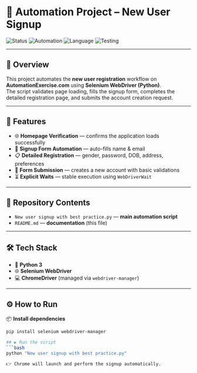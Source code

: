 # 🤖 Automation Project – New User Signup

![Status](https://img.shields.io/badge/Project-Completed-brightgreen)
![Automation](https://img.shields.io/badge/Tool-Selenium-blue)
![Language](https://img.shields.io/badge/Language-Python-yellow)
![Testing](https://img.shields.io/badge/Type-UI%20Automation-red)

---

## 📌 Overview
This project automates the **new user registration** workflow on **AutomationExercise.com** using **Selenium WebDriver (Python)**.  
The script validates page loading, fills the signup form, completes the detailed registration page, and submits the account creation request.

---

## 🚀 Features
- 🌐 **Homepage Verification** — confirms the application loads successfully  
- 📝 **Signup Form Automation** — auto-fills name & email  
- 📋 **Detailed Registration** — gender, password, DOB, address, preferences  
- 🔐 **Form Submission** — creates a new account with basic validations  
- ⏳ **Explicit Waits** — stable execution using `WebDriverWait`

---

## 📂 Repository Contents
- `New user signup with best practice.py` — **main automation script**
- `README.md` — **documentation** (this file)

---

## 🛠️ Tech Stack
- 🐍 **Python 3**
- 🌐 **Selenium WebDriver**
- 💻 **ChromeDriver** (managed via `webdriver-manager`)

---

## ⚙️ How to Run

📦 **Install dependencies**
```bash
pip install selenium webdriver-manager

## ▶️ Run the script
```bash
python "New user signup with best practice.py"

👉 Chrome will launch and perform the signup automatically.
